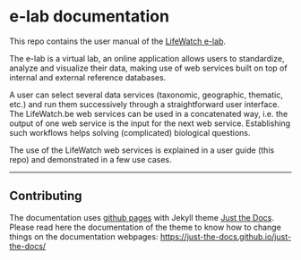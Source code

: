# e-lab documentation

This repo contains the user manual of the [LifeWatch e-lab](https://www.lifewatch.be/data-services/).

The e-lab is a virtual lab, an online application allows users to standardize, analyze and visualize their data, making use of web services built on top of internal and external reference databases. 

A user can select several data services (taxonomic, geographic, thematic, etc.) and run them successively through a straightforward user interface. The LifeWatch.be web services can be used in a concatenated way, i.e. the output of one web service is the input for the next web service. Establishing such workflows helps solving (complicated) biological questions.

The use of the LifeWatch web services is explained in a user guide (this repo) and demonstrated in a few use cases.

----
## Contributing
The documentation uses [github pages](https://docs.github.com/en/pages) with Jekyll theme [Just the Docs](https://just-the-docs.github.io/just-the-docs/). Please read here the documentation of the theme to know how to change things on the documentation webpages: https://just-the-docs.github.io/just-the-docs/

